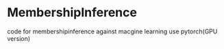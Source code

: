 # MembershipInference
code for membershipinference against macgine learning
use pytorch(GPU version)
